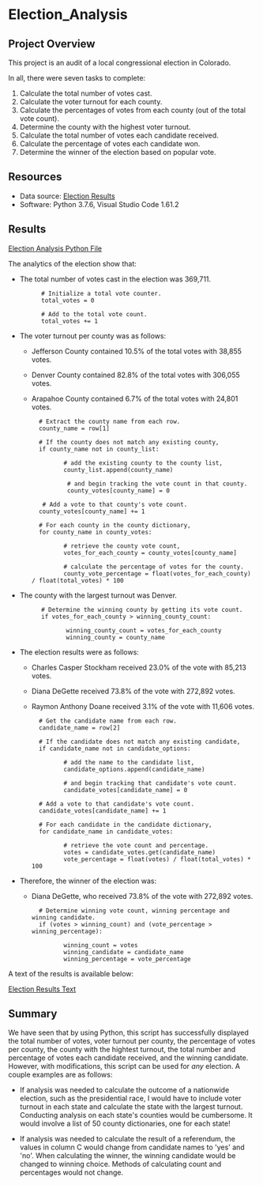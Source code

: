 # Election_Analysis

## Project Overview
This project is an audit of a local congressional election in Colorado.

In all, there were seven tasks to complete:

1. Calculate the total number of votes cast.
2. Calculate the voter turnout for each county.
3. Calculate the percentages of votes from each county (out of the total vote count).
4. Determine the county with the highest voter turnout.
5. Calculate the total number of votes each candidate received.
6. Calculate the percentage of votes each candidate won.
7. Determine the winner of the election based on popular vote.

## Resources
- Data source: [Election Results](https://github.com/MaxV6ft4/Election_Analysis/blob/main/Resources/election_results.csv)
- Software: Python 3.7.6, Visual Studio Code 1.61.2

## Results

[Election Analysis Python File](https://github.com/MaxV6ft4/Election_Analysis/blob/main/PyPoll_Challenge.py)

The analytics of the election show that:

- The total number of votes cast in the election was 369,711.
            
            # Initialize a total vote counter.
            total_votes = 0
            
            # Add to the total vote count.
            total_votes += 1
        
- The voter turnout per county was as follows:
    - Jefferson County contained 10.5% of the total votes with 38,855 votes.
    - Denver County contained 82.8% of the total votes with 306,055 votes.
    - Arapahoe County contained 6.7% of the total votes with 24,801 votes.

            # Extract the county name from each row.
            county_name = row[1]
            
            # If the county does not match any existing county,
            if county_name not in county_list:

                   # add the existing county to the county list,
                   county_list.append(county_name)

                    # and begin tracking the vote count in that county.
                    county_votes[county_name] = 0

             # Add a vote to that county's vote count.
            county_votes[county_name] += 1

            # For each county in the county dictionary,
            for county_name in county_votes:

                   # retrieve the county vote count,
                   votes_for_each_county = county_votes[county_name]

                   # calculate the percentage of votes for the county.
                   county_vote_percentage = float(votes_for_each_county) / float(total_votes) * 100
            
- The county with the largest turnout was Denver.

            # Determine the winning county by getting its vote count.
            if votes_for_each_county > winning_county_count:

                   winning_county_count = votes_for_each_county
                   winning_county = county_name
                   
- The election results were as follows:
    - Charles Casper Stockham received 23.0% of the vote with 85,213 votes.
    - Diana DeGette received 73.8% of the vote with 272,892 votes.
    - Raymon Anthony Doane received 3.1% of the vote with 11,606 votes.

            # Get the candidate name from each row.
            candidate_name = row[2]
            
            # If the candidate does not match any existing candidate,
            if candidate_name not in candidate_options:

                   # add the name to the candidate list,
                   candidate_options.append(candidate_name)

                   # and begin tracking that candidate's vote count.
                   candidate_votes[candidate_name] = 0

            # Add a vote to that candidate's vote count.
            candidate_votes[candidate_name] += 1
            
            # For each candidate in the candidate dictionary,
            for candidate_name in candidate_votes:

                   # retrieve the vote count and percentage.
                   votes = candidate_votes.get(candidate_name)
                   vote_percentage = float(votes) / float(total_votes) * 100
        
- Therefore, the winner of the election was:
    - Diana DeGette, who received 73.8% of the vote with 272,892 votes.

            # Determine winning vote count, winning percentage and winning candidate.
            if (votes > winning_count) and (vote_percentage > winning_percentage):
            
                   winning_count = votes
                   winning_candidate = candidate_name
                   winning_percentage = vote_percentage

A text of the results is available below:

[Election Results Text](https://github.com/MaxV6ft4/Election_Analysis/blob/main/Analysis/election_analysis.txt)

## Summary
We have seen that by using Python, this script has successfully displayed the total number of votes, voter turnout per county, the percentage of votes per county, the county with the hightest turnout, the total number and percentage of votes each candidate received, and the winning candidate.  However, with modifications, this script can be used for *any* election.  A couple examples are as follows:

- If analysis was needed to calculate the outcome of a nationwide election, such as the presidential race, I would have to include voter turnout in each state and calculate the state with the largest turnout.  Conducting analysis on each state's counties would be cumbersome.  It would involve a list of 50 county dictionaries, one for each state!

- If analysis was needed to calculate the result of a referendum, the values in column C would change from candidate names to 'yes' and 'no'.  When calculating the winner, the winning candidate would be changed to winning choice.  Methods of calculating count and percentages would not change.
